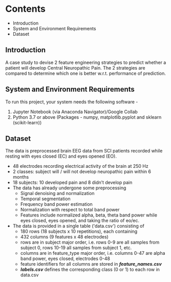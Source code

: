 # Contents
 * Introduction
 * System and Environment Requirements
 * Dataset

## Introduction
A case study to devise 2 feature engineering strategies to predict whether a patient will develop Central Neuropathic Pain. The 2 strategies are compared to determine which one is better w.r.t. performance of prediction.

## System and Environment Requirements
To run this project, your system needs the following software - 
1. Jupyter Notebook (via Anaconda Navigator)/Google Collab
2. Python 3.7 or above (Packages - numpy, matplotlib.pyplot and sklearn (scikit-learn))

## Dataset
The data is preprocessed brain EEG data from SCI patients recorded while resting with eyes closed (EC) and eyes opened (EO).
 * 48 electrodes recording electrical activity of the brain at 250 Hz
 * 2 classes: subject will / will not develop neuropathic pain within 6 months
 * 18 subjects: 10 developed pain and 8 didn’t develop pain
 * The data has already undergone some preprocessing
   * Signal denoising and normalization
   * Temporal segmentation
   * Frequency band power estimation
   * Normalization with respect to total band power
   * Features include normalized alpha, beta, theta band power while eyes closed, eyes opened, and taking the ratio of eo/ec.
 * The data is provided in a single table ('data.csv') consisting of
   * 180 rows (18 subjects x 10 repetitions), each containing
   * 432 columns (9 features x 48 electrodes) 
   * rows are in subject major order, i.e. rows 0-9 are all samples from subject 0, rows 10-19 all samples from subject 1, etc.
   * columns are in feature_type major order, i.e. columns 0-47 are alpha band power, eyes closed, electrodes 0-48
   * feature identifiers for all columns are stored in ___feature_names.csv___
   * ___labels.csv___ defines the corresponding class (0 or 1) to each row in data.csv
